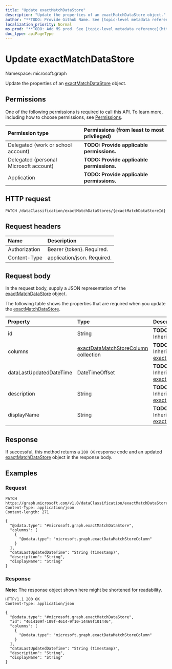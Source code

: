 ```yaml
---
title: "Update exactMatchDataStore"
description: "Update the properties of an exactMatchDataStore object."
author: "**TODO: Provide Github Name. See [topic-level metadata reference](https://msgo.azurewebsites.net/add/document/guidelines/metadata.html#topic-level-metadata)**"
localization_priority: Normal
ms.prod: "**TODO: Add MS prod. See [topic-level metadata reference](https://msgo.azurewebsites.net/add/document/guidelines/metadata.html#topic-level-metadata)**"
doc_type: apiPageType
---
```


# Update exactMatchDataStore
Namespace: microsoft.graph



Update the properties of an [exactMatchDataStore](../resources/exactmatchdatastore.md) object.

## Permissions
One of the following permissions is required to call this API. To learn more, including how to choose permissions, see [Permissions](/graph/permissions-reference).

|Permission type|Permissions (from least to most privileged)|
|:---|:---|
|Delegated (work or school account)|**TODO: Provide applicable permissions.**|
|Delegated (personal Microsoft account)|**TODO: Provide applicable permissions.**|
|Application|**TODO: Provide applicable permissions.**|

## HTTP request

<!-- {
  "blockType": "ignored"
}
-->
``` http
PATCH /dataClassification/exactMatchDataStores/{exactMatchDataStoreId}
```

## Request headers
|Name|Description|
|:---|:---|
|Authorization|Bearer {token}. Required.|
|Content-Type|application/json. Required.|

## Request body
In the request body, supply a JSON representation of the [exactMatchDataStore](../resources/exactmatchdatastore.md) object.

The following table shows the properties that are required when you update the [exactMatchDataStore](../resources/exactmatchdatastore.md).

|Property|Type|Description|
|:---|:---|:---|
|id|String|**TODO: Add Description** Inherited from [entity](../resources/entity.md)|
|columns|[exactDataMatchStoreColumn](../resources/exactdatamatchstorecolumn.md) collection|**TODO: Add Description** Inherited from [exactMatchDataStoreBase](../resources/exactmatchdatastorebase.md)|
|dataLastUpdatedDateTime|DateTimeOffset|**TODO: Add Description** Inherited from [exactMatchDataStoreBase](../resources/exactmatchdatastorebase.md)|
|description|String|**TODO: Add Description** Inherited from [exactMatchDataStoreBase](../resources/exactmatchdatastorebase.md)|
|displayName|String|**TODO: Add Description** Inherited from [exactMatchDataStoreBase](../resources/exactmatchdatastorebase.md)|



## Response

If successful, this method returns a `200 OK` response code and an updated [exactMatchDataStore](../resources/exactmatchdatastore.md) object in the response body.

## Examples

### Request
<!-- {
  "blockType": "request",
  "name": "update_exactmatchdatastore"
}
-->
``` http
PATCH https://graph.microsoft.com/v1.0/dataClassification/exactMatchDataStores/{exactMatchDataStoreId}
Content-Type: application/json
Content-length: 271

{
  "@odata.type": "#microsoft.graph.exactMatchDataStore",
  "columns": [
    {
      "@odata.type": "microsoft.graph.exactDataMatchStoreColumn"
    }
  ],
  "dataLastUpdatedDateTime": "String (timestamp)",
  "description": "String",
  "displayName": "String"
}
```


### Response
**Note:** The response object shown here might be shortened for readability.
<!-- {
  "blockType": "response",
  "truncated": true
}
-->
``` http
HTTP/1.1 200 OK
Content-Type: application/json

{
  "@odata.type": "#microsoft.graph.exactMatchDataStore",
  "id": "4614109f-109f-4614-9f10-14469f101446",
  "columns": [
    {
      "@odata.type": "microsoft.graph.exactDataMatchStoreColumn"
    }
  ],
  "dataLastUpdatedDateTime": "String (timestamp)",
  "description": "String",
  "displayName": "String"
}
```

